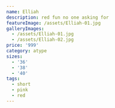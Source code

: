 ```yaml
---
name: Elliah
description: red fun no one asking for
featureImage: /assets/Elliah-01.jpg
galleryImages:
  - /assets/Elliah-01.jpg
  - /assets/Elliah-02.jpg
price: '999'
category: atype
sizes:
  - '36'
  - '38'
  - '40'
tags:
  - short
  - pink
  - red
---
```


